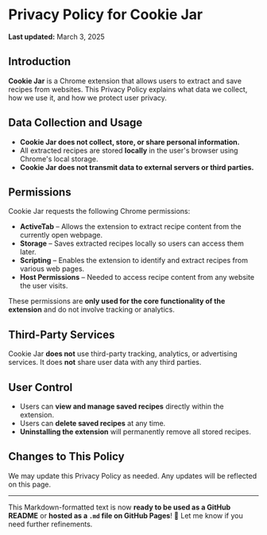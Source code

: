 # Privacy Policy for Cookie Jar

**Last updated:** March 3, 2025  

## Introduction  
**Cookie Jar** is a Chrome extension that allows users to extract and save recipes from websites. This Privacy Policy explains what data we collect, how we use it, and how we protect user privacy.  

## Data Collection and Usage  
- **Cookie Jar does not collect, store, or share personal information.**  
- All extracted recipes are stored **locally** in the user's browser using Chrome's local storage.  
- **Cookie Jar does not transmit data to external servers or third parties.**  

## Permissions  
Cookie Jar requests the following Chrome permissions:  

- **ActiveTab** – Allows the extension to extract recipe content from the currently open webpage.  
- **Storage** – Saves extracted recipes locally so users can access them later.  
- **Scripting** – Enables the extension to identify and extract recipes from various web pages.  
- **Host Permissions** – Needed to access recipe content from any website the user visits.  

These permissions are **only used for the core functionality of the extension** and do not involve tracking or analytics.  

## Third-Party Services  
Cookie Jar **does not** use third-party tracking, analytics, or advertising services. It does **not** share user data with any third parties.  

## User Control  
- Users can **view and manage saved recipes** directly within the extension.  
- Users can **delete saved recipes** at any time.  
- **Uninstalling the extension** will permanently remove all stored recipes.  

## Changes to This Policy  
We may update this Privacy Policy as needed. Any updates will be reflected on this page.  

---

This Markdown-formatted text is now **ready to be used as a GitHub README** or **hosted as a `.md` file on GitHub Pages**! 🚀 Let me know if you need further refinements.
